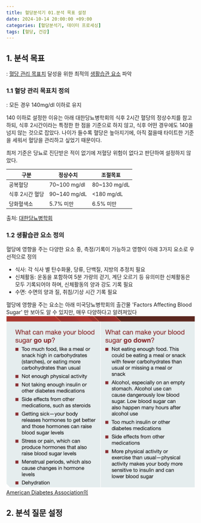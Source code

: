 ```yaml
---
title: 혈당분석기 01.분석 목표 설정
date: 2024-10-14 20:00:00 +09:00
categories: [혈당분석기, 데이터 프로세싱]
tags: [혈당, 건강]
---
```



## 1. 분석 목표
: <u>혈당 관리 목표치</u> 달성을 위한 최적의 <u>생활습관 요소</u> 파악

### 1.1 혈당 관리 목표치 정의
: 모든 경우 140mg/dl 이하로 유지

140 이하로 설정한 이유는 아래 대한당뇨병학회의 식후 2시간 혈당의 정상수치를 참고하되, 식후 2시간이라는 특정한 한 점을 기준으로 하지 않고, 식후 어떤 경우에도 140을 넘지 않는 것으로 잡았다. 나이가 들수록 혈당은 높아지기에, 아직 젊을때 타이트한 기준을 세워서 혈당을 관리하고 싶었기 때문이다. 

최저 기준은 당뇨로 진단받은 적이 없기에 저혈당 위험이 없다고 판단하여 설정하지 않았다. 

| 구분        | 정상수치         | 조절목표         |
| --------- | ------------ | ------------ |
| 공복혈당      | 70~100 mg/dl | 80~130 mg/dL |
| 식후 2시간 혈당 | 90~140 mg/dL | <180 mg/dL   |
| 당화혈색소     | 5.7% 미만      | 6.5% 미만      |
출처: [대한당뇨병학회](https://www.diabetes.or.kr/general/info/treat/treat_01.php)

### 1.2 생활습관 요소 정의
혈당에 영향을 주는 다양한 요소 중, 측정/기록이 가능하고 영향이 아래 3가지 요소로 우선적으로 정의

- 식사: 각 식사 별 탄수화물, 당류, 단백질, 지방의 추정치 필요
- 신체활동: 운동을 포함하여 5분 가량의 걷기, 계단 오르기 등 유의미한 신체활동은 모두 기록되어야 하며, 신체활동의 양과 강도 기록 필요
- 수면: 수면의 양과 질, 취침/기상 시간 기록 필요

혈당에 영향을 주는 요소는 아래 미국당뇨병학회의 출간물 'Factors Affecting Blood Sugar' 만 보아도 알 수 있지만, 매우 다양하다고 알려져있다
![alt text](image-1.png)
[American Diabetes Association의 ](https://professional.diabetes.org/sites/dpro/files/2024-03/ada-factsheet-factorsaffectingbloodsugar_002.pdf)



## 2. 분석 질문 설정

